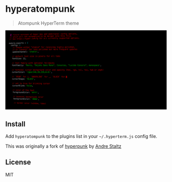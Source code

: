 # hyperatompunk

> Atompunk HyperTerm theme

![](screenshot.png)

## Install

Add `hyperatompunk` to the plugins list in your `~/.hyperterm.js` config file.

This was originally a fork of [hyperpunk](https://github.com/staltz/hyperpunk) by [Andre Staltz](https://staltz.com)

## License

MIT
